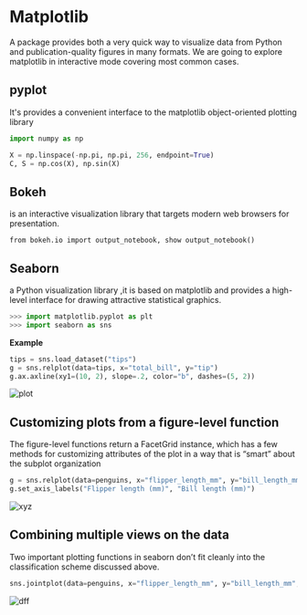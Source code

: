 # Matplotlib
A package provides both a very quick way to visualize data from Python and publication-quality figures in many formats. We are going to explore matplotlib in interactive mode covering most common cases.

## pyplot
It's provides a convenient interface to the matplotlib object-oriented plotting library

```python
import numpy as np

X = np.linspace(-np.pi, np.pi, 256, endpoint=True)
C, S = np.cos(X), np.sin(X)

```

## Bokeh 
is an interactive visualization library that targets modern web browsers for presentation.

`from bokeh.io import output_notebook, show output_notebook()`

## Seaborn
a Python visualization library ,it is based on matplotlib and provides a high-level interface for drawing attractive statistical graphics.

```python
>>> import matplotlib.pyplot as plt
>>> import seaborn as sns
```

**Example** 
```python
tips = sns.load_dataset("tips")
g = sns.relplot(data=tips, x="total_bill", y="tip")
g.ax.axline(xy1=(10, 2), slope=.2, color="b", dashes=(5, 2))
```

![plot](https://seaborn.pydata.org/_images/function_overview_19_0.png)

## Customizing plots from a figure-level function

The figure-level functions return a FacetGrid instance, which has a few methods for customizing attributes of the plot in a way that is “smart” about the subplot organization

```python
g = sns.relplot(data=penguins, x="flipper_length_mm", y="bill_length_mm", col="sex")
g.set_axis_labels("Flipper length (mm)", "Bill length (mm)")
```
![xyz](https://seaborn.pydata.org/_images/function_overview_21_0.png)

## Combining multiple views on the data
Two important plotting functions in seaborn don’t fit cleanly into the classification scheme discussed above.

```python
sns.jointplot(data=penguins, x="flipper_length_mm", y="bill_length_mm", hue="species")
```
![dff](https://seaborn.pydata.org/_images/function_overview_38_0.png)